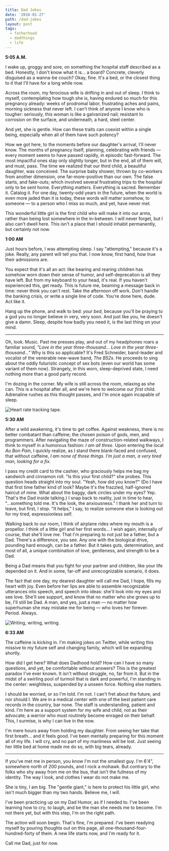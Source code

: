 ```yaml
---
title: Dad Jokes
date: '2016-01-27'
path: /dad-jokes
layout: post
tags:
  - fatherhood
  - dadthings
  - life
---
```

**5:05 A.M.**

I wake up, groggy and sore, on something the hospital staff described as a bed. Honestly, I don't know what it is... a board? Concrete, cleverly disguised as a wanna-be couch? Okay, fine. It's a bed, or the closest thing to it that I'll have for a long while now.

Across the room, my ferocious wife is drifting in and out of sleep. I think to myself, contemplating how tough she is, having endured so much for this pregnancy already: weeks of prodromal labor, frustrating aches and pains, morning sickness that never left. I can't think of anyone I know who is tougher: seriously, this woman is like a galvanized nail; resistant to corrosion on the surface, and underneath, a hard, steel center.

And yet, she is gentle. How can these traits can coexist within a single being, especially when all of them have such potency?

How we got here, to the moments before our daughter's arrival, I'll never know. The months of pregnancy itself, planning, celebrating with friends &mdash; every moment seems to have passed rapidly, in episodic fast-forward. The most impactful ones stay only slightly longer, but in the end, all of them will, and must, pass. The time we realized that our third child, a beautiful daughter, was conceived. The surprise baby shower, thrown by co-workers from another dimension, one far-more-positive than our own. The false starts, and fake-outs; which involved several frustrating trips to the hospital only to be sent home. Everything matters. Everything is sacred. Remember it. Catalog it. For one day, twenty-odd years in the future, when the world is even more jaded than it is today, these words will matter somehow, to someone &mdash; to a person who I miss so much, and yet, have never met.

This wonderful little girl is the first child who will make it into our arms, rather than being lost somewhere in the in-between. I will never forget, but I also can't dwell here. This isn't a place that I should inhabit permanently, but certainly not now.

**1:00 AM**

Just hours before, I was attempting sleep. I say "attempting," because it's a joke. Really, any parent will tell you that. I now know, first hand, how true their admissions are.

You expect that it's all an act: like bearing and rearing children has somehow worn down their sense of humor, and self-deprecation is all they have left. But from my keyboard to your head, it's real. If you haven't experienced this, get ready. This is future me, beaming a message back in time: never think you can't rest. Take the afternoon off work. Don't handle the banking crisis, or write a single line of code. You're done here, dude. Act like it.

Hang up the phone, and walk to bed: *your bed*, because you'll be praying to a god you no longer believe in very, very soon. And just like you, he doesn't give a damn. Sleep, despite how badly you need it, is the last thing on your mind.

---

Oh, look. Music. Past me presses play, and out of my headphones roars a familiar sound, *"Love in the year three-thousand... Love in the year three-thousand..."* Why is this so applicable? It's Fred Schneider, band-leader and vocalist of the venerable new-wave band, *The B52s*. He proceeds to sing about the oddly futuristic concept of sex bots (even our world has some variant of them now). Strangely, in this worn, sleep-deprived state, I need nothing more than a good party record.

I'm dozing in the corner. My wife is still across the room, relaxing as she can. This is a hospital after all, and we're here to welcome our *first* child. Adrenaline rushes as this thought passes, and I'm once again incapable of sleep.

![Heart rate tracking tape.](http://nicholaswyoung.com.s3.amazonaws.com/img/hospital-tape.jpg)

**5:30 AM**

After a wild awakening, it's time to get coffee. Against weakness, there is no better combatant than caffeine; the chosen poison of gods, men, and programmers. After navigating the maze of construction-related walkways, I think to myself in a humorous fashion: *I am all three.* Upon entering the local *Au Bon Pain*, I quickly realize, as I stand there blank-faced and confused, that without caffeine, *I am none of those things. I'm just a man, a very tired man, looking for a fix.*

I pass my credit card to the cashier, who graciously helps me bag my sandwich and cinnamon roll. "Is this your first child?" she probes. This question heads straight into my soul. "Yeah, how did you know?" (Do I have that first time father kind of look? Maybe it's the frazzled, half-ignored haircut of mine. What about the baggy, dark circles under my eyes? Yep. That's the Dad inside talking.) I snap back to reality, just in time to hear, "...something told me. It's the look, the anxiousness." I thank her and turn to leave, but first, I stop. "It helps," I say, to realize someone else is looking out for my tired, expressionless self.

Walking back to our room, I think of airplane rides where my mouth is a propellor. I think of a little girl and her first words... I wish again, internally of course, that she'll love me. That I'm preparing to not just be a father, but a Dad. There's a difference, you see. Any one with the biological drive, pounding hard enough, can be a father. But it takes guts, determination, and most of all, a unique combination of love, gentleness, and strength to be a Dad.

Being a Dad means that you fight for your partner and children, like your life depended on it. And in some, far-off and unrecognizable scenario, it does.

The fact that one day, my dearest daughter will call me Dad, I hope, fills my heart with joy. Even before her lips are able to assemble recognizable utterances into speech, and speech into ideas: she'll look into my eyes and see love. She'll see support, and know that no matter who she grows up to be, I'll still be Dad. A man, and yes, just a man &mdash; no matter how superhuman she may mistake me for being &mdash; who loves her forever. Period. Always.

![Writing, writing, writing.](http://nicholaswyoung.com.s3.amazonaws.com/img/hospital-work.jpg)

**6:33 AM**

The caffeine is kicking in. I'm making jokes on Twitter, while writing this missive to my future self and changing family, which will be expanding shortly.

How did I get here? What does Dadhood hold? How can I have so many questions, and yet, be comfortable without answers? This is the greatest paradox I've ever known. It isn't without struggle, no, far from it. But in the midst of a swirling pool of turmoil that is dark and powerful, I'm standing in the center: weightless, suspended by a unseen force. Nothing else matters.

I should be worried, or so I'm told. I'm not. I can't fret about the future, and nor should I. We are in a medical center with one of the best patient care records in the country, bar none. The staff is understanding, patient and kind. I'm here as a support system for my wife and child, not as their advocate; a warrior who must routinely become enraged on their behalf. This, I surmise, is why I can live in the now.

I'm mere hours away from holding my daughter. From seeing her take that first breath... and it feels good. I've been mentally preparing for this moment all of my life. I will cry, and no part of my manliness will be lost. Just seeing her little bed at home made me do so, with big tears, already.

---

If you've met me in person, you know I'm not the smallest guy. I'm 6'4", somewhere north of 200 pounds, and I rock a mohawk. But contrary to the folks who shy away from me on the bus, that isn't the fullness of my identity. The way I look, and clothes I wear do not make me.

She is tiny, I am big. The "gentle giant," is here to protect his little girl, who isn't much bigger than my two hands. Believe me, I will.

I've been practicing up on my Dad Humor, as if I needed to. I've been learning how to cry, to laugh, and be the man she needs me to become. I'm not there yet, but with this step, I'm on the right path.

The action will soon begin. That's fine, I'm prepared. I've been readying myself by pouring thoughts out on this page, all one-thousand-four-hundred-forty of them. A new life starts now, and I'm ready for it.

Call me Dad, just for now.
